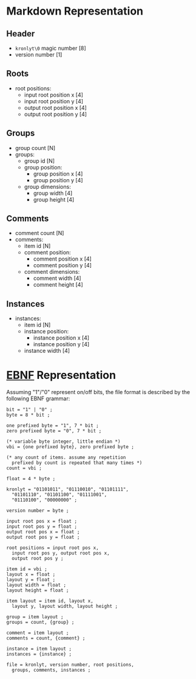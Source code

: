 <!--
Notes:
- all positions are single precision floating point
- all widths and heights are single precision floating point
- N denotes variable byte integers, where the most significant bit flags an additional byte to be read, byte ordering is little endian
-->

# Markdown Representation
## Header

- `kronlyt\0` magic number [8]
- version number [1]

## Roots

- root positions:
    - input root position x [4]
    - input root position y [4]
    - output root position x [4]
    - output root position y [4]

## Groups

- group count [N]
- groups:
    - group id [N]
    - group position:
        - group position x [4]
        - group position y [4]
    - group dimensions:
        - group width [4]
        - group height [4]

## Comments

- comment count [N]
- comments:
    - item id [N]
    - comment position:
        - comment position x [4]
        - comment position y [4]
    - comment dimensions:
        - comment width [4]
        - comment height [4]

## Instances

- instances:
    - item id [N]
    - instance position:
        - instance position x [4]
        - instance position y [4]
    - instance width [4]

# [EBNF](https://en.wikipedia.org/wiki/Extended_Backus%E2%80%93Naur_form) Representation
Assuming "1"/"0" represent on/off bits, the file format is described by the following EBNF grammar:
```ebnf
bit = "1" | "0" ;
byte = 8 * bit ;

one prefixed byte = "1", 7 * bit ;
zero prefixed byte = "0", 7 * bit ;

(* variable byte integer, little endian *)
vbi = {one prefixed byte}, zero prefixed byte ;

(* any count of items. assume any repetition
  prefixed by count is repeated that many times *)
count = vbi ;

float = 4 * byte ;

kronlyt = "01101011", "01110010", "01101111",
  "01101110", "01101100", "01111001",
  "01110100", "00000000" ;

version number = byte ;

input root pos x = float ;
input root pos y = float ;
output root pos x = float ;
output root pos y = float ;

root positions = input root pos x,
  input root pos y, output root pos x,
  output root pos y ;

item id = vbi ;
layout x = float ;
layout y = float ;
layout width = float ;
layout height = float ;

item layout = item id, layout x,
  layout y, layout width, layout height ;

group = item layout ;
groups = count, {group} ;

comment = item layout ;
comments = count, {comment} ;

instance = item layout ;
instances = {instance} ;

file = kronlyt, version number, root positions,
  groups, comments, instances ;
```
